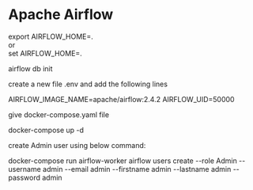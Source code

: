 # Apache Airflow


export AIRFLOW_HOME=. <br>
or <br>
set AIRFLOW_HOME=.<br>

airflow db init <br>


create a new file .env and add the following lines

AIRFLOW_IMAGE_NAME=apache/airflow:2.4.2
AIRFLOW_UID=50000

give docker-compose.yaml file

docker-compose up -d

create Admin user using below command:

docker-compose run airflow-worker airflow users create --role Admin --username admin --email admin --firstname admin --lastname admin --password admin
